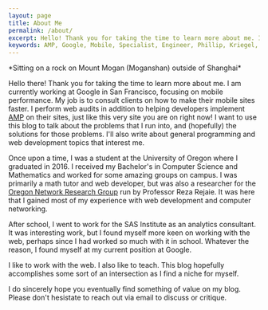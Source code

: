 ```yaml
---
layout: page
title: About Me
permalink: /about/
excerpt: Hello! Thank you for taking the time to learn more about me. I am currently a specialist engineer at Google in San Francisco, working on mobile performance.
keywords: AMP, Google, Mobile, Specialist, Engineer, Phillip, Kriegel, philkrie, Oregon, ONRG, About, Blog
---
```


<amp-img width="1024" height="648" layout="responsive" src="/assets/images/about.jpeg"></amp-img>
<caption>*Sitting on a rock on Mount Mogan (Moganshan) outside of Shanghai*</caption>

Hello there! Thank you for taking the time to learn more about me. I am currently working at Google in San Francisco, focusing on mobile performance. My job is to consult clients on how to make their mobile sites faster. I perform web audits in addition to helping developers implement [AMP](https://www.ampproject.org/) on their sites, just like this very site you are on right now! I want to use this blog to talk about the problems that I run into, and (hopefully) the solutions for those problems. I'll also write about general programming and web development topics that interest me.

Once upon a time, I was a student at the University of Oregon where I graduated in 2016. I received my Bachelor's in Computer Science and Mathematics and worked for some amazing groups on campus. I was primarily a math tutor and web developer, but was also a researcher for the [Oregon Network Research Group](https://onrg.cs.uoregon.edu/index.html) run by Professor Reza Rejaie. It was here that I gained most of my experience with web development and computer networking.

After school, I went to work for the SAS Institute as an analytics consultant. It was interesting work, but I found myself more keen on working with the web, perhaps since I had worked so much with it in school. Whatever the reason, I found myself at my current position at Google.

I like to work with the web. I also like to teach. This blog hopefully accomplishes some sort of an intersection as I find a niche for myself.

I do sincerely hope you eventually find something of value on my blog. Please don't hesistate to reach out via email to discuss or critique.
